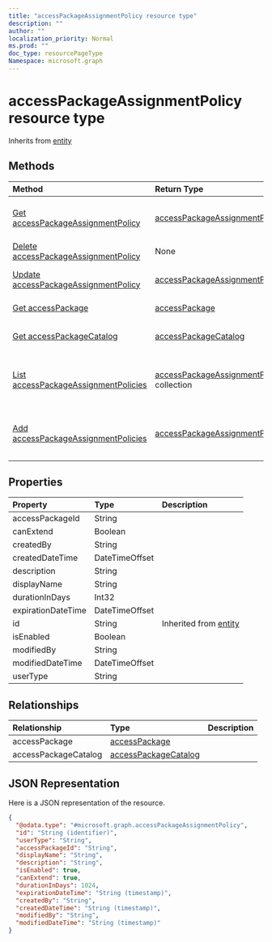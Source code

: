 ```yaml
---
title: "accessPackageAssignmentPolicy resource type"
description: ""
author: ""
localization_priority: Normal
ms.prod: ""
doc_type: resourcePageType
Namespace: microsoft.graph
---
```



# accessPackageAssignmentPolicy resource type




Inherits from [entity](../resources/entity.md)

## Methods
|Method|Return Type|Description|
|:---|:---|:---|
|[Get accessPackageAssignmentPolicy](../api/accesspackageassignmentpolicy-get.md)|[accessPackageAssignmentPolicy](../resources/accessPackageAssignmentPolicy.md)|Read properties and relationships of the [accessPackageAssignmentPolicy](../resources/accesspackageassignmentpolicy.md) object.|
|[Delete accessPackageAssignmentPolicy](../api/accesspackageassignmentpolicy-delete.md)|None|Deletes a [accessPackageAssignmentPolicy](../resources/accesspackageassignmentpolicy.md).|
|[Update accessPackageAssignmentPolicy](../api/accesspackageassignmentpolicy-update.md)|[accessPackageAssignmentPolicy](../resources/accessPackageAssignmentPolicy.md)|Update the properties of a [accessPackageAssignmentPolicy](../resources/accesspackageassignmentpolicy.md) object.|
|[Get accessPackage](../api/accesspackage-get.md)|[accessPackage](../resources/accessPackage.md)|Read properties and relationships of the [accessPackage](../resources/accesspackage.md) object.|
|[Get accessPackageCatalog](../api/accesspackagecatalog-get.md)|[accessPackageCatalog](../resources/accessPackageCatalog.md)|Read properties and relationships of the [accessPackageCatalog](../resources/accesspackagecatalog.md) object.|
|[List accessPackageAssignmentPolicies](../api/accesspackage-list-accesspackageassignmentpolicies.md)|[accessPackageAssignmentPolicy](../resources/accessPackageAssignmentPolicy.md) collection|Get the accessPackageAssignmentPolicies from the accessPackageAssignmentPolicies navigation property.|
|[Add accessPackageAssignmentPolicies](../api/accesspackage-post-accesspackageassignmentpolicies.md)|[accessPackageAssignmentPolicy](../resources/accessPackageAssignmentPolicy.md)|Add accessPackageAssignmentPolicies by posting to the accessPackageAssignmentPolicies collection.|

## Properties
|Property|Type|Description|
|:---|:---|:---|
|accessPackageId|String||
|canExtend|Boolean||
|createdBy|String||
|createdDateTime|DateTimeOffset||
|description|String||
|displayName|String||
|durationInDays|Int32||
|expirationDateTime|DateTimeOffset||
|id|String| Inherited from [entity](../resources/entity.md)|
|isEnabled|Boolean||
|modifiedBy|String||
|modifiedDateTime|DateTimeOffset||
|userType|String||

## Relationships
|Relationship|Type|Description|
|:---|:---|:---|
|accessPackage|[accessPackage](../resources/accessPackage.md)||
|accessPackageCatalog|[accessPackageCatalog](../resources/accessPackageCatalog.md)||

## JSON Representation
Here is a JSON representation of the resource.
<!-- {
  "blockType": "resource",
  "keyProperty": "id",
  "@odata.type": "microsoft.graph.accessPackageAssignmentPolicy",
  "baseType": "microsoft.graph.entity",
  "openType": false
}
-->
``` json
{
  "@odata.type": "#microsoft.graph.accessPackageAssignmentPolicy",
  "id": "String (identifier)",
  "userType": "String",
  "accessPackageId": "String",
  "displayName": "String",
  "description": "String",
  "isEnabled": true,
  "canExtend": true,
  "durationInDays": 1024,
  "expirationDateTime": "String (timestamp)",
  "createdBy": "String",
  "createdDateTime": "String (timestamp)",
  "modifiedBy": "String",
  "modifiedDateTime": "String (timestamp)"
}
```

